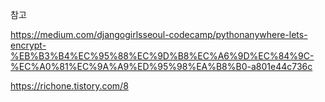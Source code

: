 참고

https://medium.com/djangogirlsseoul-codecamp/pythonanywhere-lets-encrypt-%EB%B3%B4%EC%95%88%EC%9D%B8%EC%A6%9D%EC%84%9C-%EC%A0%81%EC%9A%A9%ED%95%98%EA%B8%B0-a801e44c736c

https://richone.tistory.com/8


